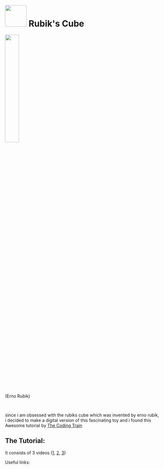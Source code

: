 # <img src="https://i.pinimg.com/originals/f7/b6/74/f7b6747017eeab17151d333f584eeb83.gif" width="70"> Rubik's Cube 

<img src="https://user-images.githubusercontent.com/57595625/128402794-ac156d5c-bb3b-488e-9d95-f84ff47ee5f2.png" width="30%"> <br/> 
(Erno Rubik)

<br/> 

since i am obsessed with the rubiks cube which was invented by erno rubik, i decided to make a digital version of this fascinating toy and i found this Awesome tutorial by [The Coding Train](https://www.youtube.com/user/shiffman)

## The Tutorial:
It consists of 3 videos ([1](), [2](), [3]())

Useful links:



